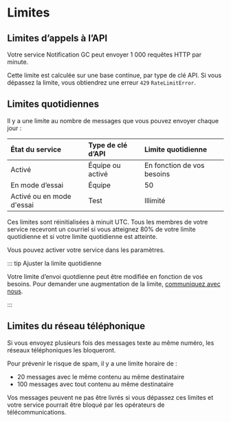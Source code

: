 # Limites

## Limites d’appels à l’API

Votre service Notification GC peut envoyer 1 000 requêtes HTTP par minute.

Cette limite est calculée sur une base continue, par type de clé API. Si vous dépassez la limite, vous obtiendrez une erreur `429` `RateLimitError`.

## Limites quotidiennes

Il y a une limite au nombre de messages que vous pouvez envoyer chaque jour :

|État du service|Type de clé d’API|Limite quotidienne|
|:---|:---|:---|
|Activé|Équipe ou activé|En fonction de vos besoins|
|En mode d’essai|Équipe|50|
|Activé ou en mode d'essai|Test|Illimité|

Ces limites sont réinitialisées à minuit UTC. Tous les membres de votre service recevront un courriel si vous atteignez 80% de votre limite quotidienne et si votre limite quotidienne est atteinte.

Vous pouvez activer votre service dans les paramètres.

::: tip Ajuster la limite quotidienne

Votre limite d’envoi quotdienne peut être modifiée en fonction de vos besoins. Pour demander une augmentation de la limite, [communiquez avec nous](https://notification.canada.ca/contact?lang=fr).

:::

## Limites du réseau téléphonique

Si vous envoyez plusieurs fois des messages texte au même numéro, les réseaux téléphoniques les bloqueront.

Pour prévenir le risque de spam, il y a une limite horaire de :

- 20 messages avec le même contenu au même destinataire
- 100 messages avec tout contenu au même destinataire

Vos messages peuvent ne pas être livrés si vous dépassez ces limites et votre service pourrait être bloqué par les opérateurs de télécommunications.
